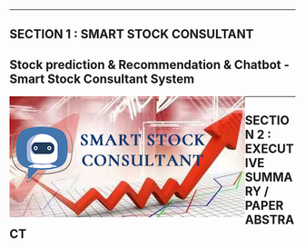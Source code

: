 ##
---

## SECTION 1 : SMART STOCK CONSULTANT
## Stock prediction & Recommendation & Chatbot - Smart Stock Consultant System

<img src="Systemcode/SMART STOCK2.png"
     style="float: left; margin-right: 0px;" />

---

## SECTION 2 : EXECUTIVE SUMMARY / PAPER ABSTRACT
